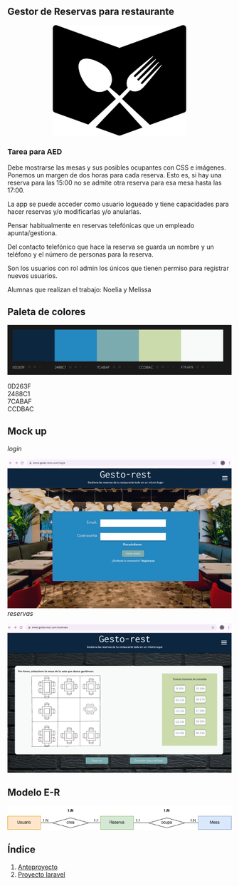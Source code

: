 ## Gestor de Reservas para restaurante

<div align="center">
    <img src="img/logo.png" style="width: 300px;">
</div>


### Tarea para AED

Debe mostrarse las mesas y sus posibles ocupantes con CSS e imágenes. Ponemos un margen de dos horas para cada reserva. Esto es, si hay una reserva para las 15:00 no se admite otra reserva para esa mesa hasta las 17:00.

La app se puede acceder como usuario logueado y tiene capacidades para hacer reservas y/o modificarlas y/o anularlas.

Pensar habitualmente en reservas telefónicas que un empleado apunta/gestiona.

Del contacto telefónico que hace la reserva se guarda un nombre y un teléfono y el número de personas para la reserva.

Son los usuarios con rol admin los únicos que tienen permiso para registrar nuevos usuarios.  

Alumnas que realizan el trabajo: Noelia y Melissa

## Paleta de colores  

<img src="img/estilos.png">

0D263F  
2488C1  
7CABAF  
CCDBAC  

## Mock up
_login_  

![alt text](img/1.png)  
_reservas_  

![alt text](img/2.png)

## Modelo E-R  
<img src="./img/E-R.png">  


## Índice

1.  [Anteproyecto](./anteproyecto)
2.  [Proyecto laravel](./gestor-restaurante)